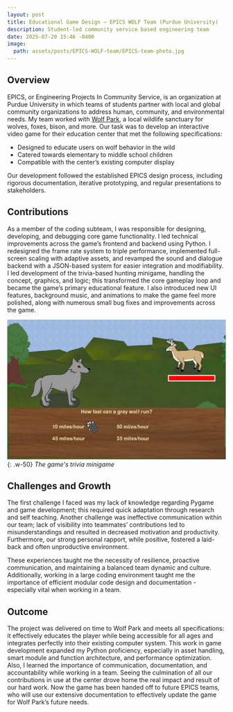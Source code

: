 ```yaml
---
layout: post
title: Educational Game Design – EPICS WOLF Team (Purdue University)
description: Student-led community service based engineering team
date: 2025-07-20 15:46 -0400
image:
  path: assets/posts/EPICS-WOLF-team/EPICS-team-photo.jpg
---
```


## Overview

EPICS, or Engineering Projects In Community Service, is an organization at Purdue University in which teams of students partner with local and global community organizations to address human, community, and environmental needs. My team worked with [Wolf Park](https://visitwolfpark.org/), a local wildlife sanctuary for wolves, foxes, bison, and more.
Our task was to develop an interactive video game for their education center that met the following specifications:

- Designed to educate users on wolf behavior in the wild
- Catered towards elementary to middle school children
- Compatible with the center’s existing computer display

Our development followed the established EPICS design process, including rigorous documentation, iterative prototyping, and regular presentations to stakeholders.

## Contributions

As a member of the coding subteam, I was responsible for designing, developing, and debugging core game functionality. I led technical improvements across the game’s frontend and backend using Python. I redesigned the frame rate system to triple performance, implemented full-screen scaling with adaptive assets, and revamped the sound and dialogue backend with a JSON-based system for easier integration and modifiability. I led development of the trivia-based hunting minigame, handling the concept, graphics, and logic; this transformed the core gameplay loop and became the game’s primary educational feature. I also introduced new UI features, background music, and animations to make the game feel more polished, along with numerous small bug fixes and improvements across the game.

![Desktop View](assets/posts/EPICS-WOLF-team/wolf-game-trivia.jpg){: .w-50}
_The game's trivia minigame_


## Challenges and Growth

The first challenge I faced was my lack of knowledge regarding Pygame and game development; this required quick adaptation through research and self teaching. Another challenge was ineffective communication within our team; lack of visibility into teammates’ contributions led to misunderstandings and resulted in decreased motivation and productivity. Furthermore, our strong personal rapport, while positive, fostered a laid-back and often unproductive environment. 

These experiences taught me the necessity of resilience, proactive communication, and maintaining a balanced team dynamic and culture. Additionally, working in a large coding environment taught me the importance of efficient modular code design and documentation - especially vital when working in a team.

## Outcome

The project was delivered on time to Wolf Park and meets all specifications: it effectively educates the player while being accessible for all ages and integrates perfectly into their existing computer system. This work in game development expanded my Python proficiency, especially in asset handling, smart module and function architecture, and performance optimization. Also, I learned the importance of communication, documentation, and accountability while working in a team. Seeing the culmination of all our contributions in use at the center drove home the real impact and result of our hard work. Now the game has been handed off to future EPICS teams, who will use our extensive documentation to effectively update the game for Wolf Park’s future needs.
